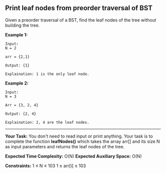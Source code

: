 ## Print leaf nodes from preorder traversal of BST

Given a preorder traversal of a BST, find the leaf nodes of the tree without building the tree.


**Example 1:**
```
Input:
N = 2

arr = {2,1}

Output: {1}

Explaination: 1 is the only leaf node.
```
**Example 2:**
```
Input:
N = 3

Arr = {3, 2, 4}

Output: {2, 4}

Explaination: 2, 4 are the leaf nodes.
```
***

**Your Task:**
You don't need to read input or print anything. Your task is to complete the function **leafNodes()** which takes the array arr[] and its size N as input parameters and returns the leaf nodes of the tree.


**Expected Time Complexity:** O(N)
**Expected Auxiliary Space:** O(N)


**Constraints:**
1 ≤ N ≤ 103
1 ≤ arr[i] ≤ 103
